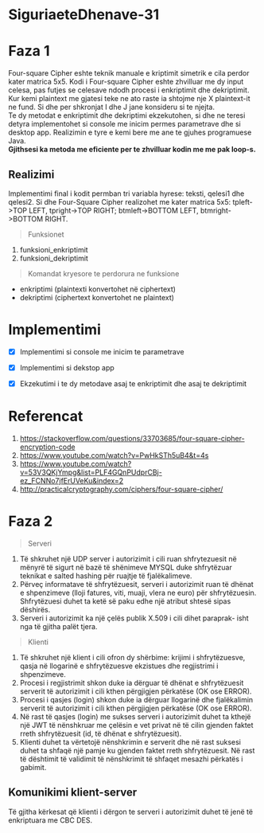 # SiguriaeteDhenave-31

# Faza 1
Four-square Cipher eshte teknik manuale e kriptimit simetrik e cila perdor kater matrica 5x5.
Kodi i Four-square Cipher eshte zhvilluar me dy input celesa, pas futjes se celesave ndodh procesi i enkriptimit dhe dekriptimit.<br/>
Kur kemi plaintext me gjatesi teke ne ato raste ia shtojme nje X plaintext-it ne fund. Si dhe per shkronjat I dhe J jane konsideru si te njejta.<br/>
Te dy metodat e enkriptimit dhe dekriptimi ekzekutohen, si dhe ne teresi detyra implementohet si console me inicim permes parametrave dhe si desktop app. Realizimin e tyre e kemi bere me ane te gjuhes programuese Java.<br/>
**Gjithsesi ka metoda me eficiente per te zhvilluar kodin me me pak loop-s.**

## Realizimi
Implementimi final i kodit permban tri variabla hyrese: teksti, qelesi1 dhe qelesi2. Si dhe Four-Square Cipher realizohet me kater matrica 5x5: tpleft->TOP LEFT, tpright->TOP RIGHT; btmleft->BOTTOM LEFT, btmright->BOTTOM RIGHT.



> Funksionet
1. funksioni_enkriptimit
2. funksioni_dekriptimit

> Komandat kryesore te perdorura ne funksione
- enkriptimi (plaintexti konvertohet në ciphertext)
- dekriptimi (ciphertext konvertohet ne plaintext)





# Implementimi
- [x] Implementimi si console me inicim te parametrave
- [x] Implementimi si dekstop app
- [x] Ekzekutimi i te dy metodave asaj te enkriptimit dhe asaj te dekriptimit


# Referencat
1. https://stackoverflow.com/questions/33703685/four-square-cipher-encryption-code
2. https://www.youtube.com/watch?v=PwHkSTh5uB4&t=4s
3. https://www.youtube.com/watch?v=53V3QKjYmpg&list=PLF4GQnPUdprCBj-ez_FCNNo7jfErUVeKu&index=2
4. http://practicalcryptography.com/ciphers/four-square-cipher/
 


# Faza 2

> Serveri
1. Të shkruhet një UDP server i autorizimit i cili ruan shfrytezuesit në mënyrë të sigurt
në bazë të shënimeve MYSQL duke shfrytëzuar teknikat e salted hashing për ruajtje të fjalëkalimeve.
2. Përveç informatave të shfrytëzuesit, serveri i autorizimit ruan të dhënat e shpenzimeve
(lloji fatures, viti, muaji, vlera ne euro) për shfrytëzuesin. Shfrytëzuesi duhet ta ketë së
paku edhe një atribut shtesë sipas dëshirës.
3. Serveri i autorizimit ka një çelës publik X.509 i cili dihet paraprak- isht nga të gjitha
palët tjera.

> Klienti
1. Të shkruhet një klient i cili ofron dy shërbime: krijimi i shfrytëzuesve, qasja në llogarinë e
shfrytëzuesve ekzistues dhe regjistrimi i shpenzimeve.
2. Procesi i regjistrimit shkon duke ia dërguar të dhënat e shfrytëzuesit serverit të
autorizimit i cili kthen përgjigjen përkatëse (OK ose ERROR).
3. Procesi i qasjes (login) shkon duke ia dërguar llogarinë dhe fjalëkalimin serverit të
autorizimit i cili kthen përgjigjen përkatëse (OK ose ERROR).
4. Në rast të qasjes (login) me sukses serveri i autorizimit duhet ta kthejë një JWT të nënshkruar me çelësin e vet privat në të cilin gjenden faktet rreth shfrytëzuesit (id, të dhënat e shfrytëzuesit).
5. Klienti duhet ta vërtetojë nënshkrimin e serverit dhe në rast suksesi duhet ta shfaqë një pamje ku gjenden faktet rreth shfrytëzuesit. Në rast të dështimit të validimit të nënshkrimit të shfaqet mesazhi përkatës i gabimit.

## Komunikimi klient-server
Të gjitha kërkesat që klienti i dërgon te serveri i autorizimit duhet të jenë të enkriptuara me CBC DES.

